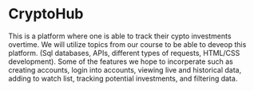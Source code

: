 # CryptoHub

This is a platform where one is able to track their cypto investments overtime. We will utilize topics from our course to be able to deveop this platform. (Sql databases, APIs, different types of requests, HTML/CSS development). Some of the features we hope to incorperate such as creating accounts, login into accounts, viewing live and historical data, adding to watch list, tracking potential investments, and filtering data. 
